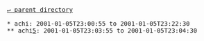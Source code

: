 <pre>
  <a href="../">&#x21b5; parent directory</a>
  
  * achi: 2001-01-05T23:00:55 to 2001-01-05T23:22:30
  ** achi<a href="5">5</a>: 2001-01-05T23:03:55 to 2001-01-05T23:04:30
</pre>
